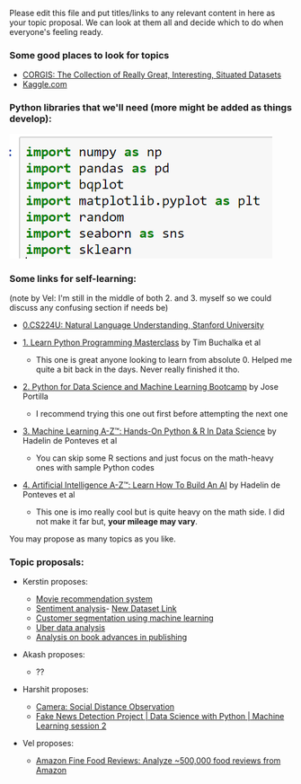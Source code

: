 Please edit this file and put titles/links to any relevant content in here as your topic proposal. We can look at them all and decide which to do when everyone's feeling ready.

### Some good places to look for topics
- [CORGIS: The Collection of Really Great, Interesting, Situated Datasets](https://corgis-edu.github.io/corgis/)
- [Kaggle.com](https://www.kaggle.com/)

### Python libraries that we'll need (more might be added as things develop):
![Snapshot Image 1](https://github.com/velwu/iSchool_Summer2020_proj/blob/master/libs_snapshot.PNG)


### Some links for self-learning:
(note by Vel: I'm still in the middle of both 2. and 3. myself so we could discuss any confusing section if needs be)
- [0.CS224U: Natural Language Understanding, Stanford University](https://web.stanford.edu/class/cs224u/)

- [1. Learn Python Programming Masterclass](https://www.udemy.com/share/101WaiAkEdcF5VR3o=/) by Tim Buchalka et al
  - This one is great anyone looking to learn from absolute 0. Helped me quite a bit back in the days. Never really finished it tho.

- [2. Python for Data Science and Machine Learning Bootcamp](https://www.udemy.com/share/101WaUAkEdcF5VR3o=/) by Jose Portilla
  - I recommend trying this one out first before attempting the next one
  
- [3. Machine Learning A-Z™: Hands-On Python & R In Data Science](https://www.udemy.com/share/101WciAkEdcF5VR3o=/) by Hadelin de Ponteves et al
  - You can skip some R sections and just focus on the math-heavy ones with sample Python codes

- [4. Artificial Intelligence A-Z™: Learn How To Build An AI](https://www.udemy.com/share/101WpyAkEdcF5VR3o=/) by Hadelin de Ponteves et al
  - This one is imo really cool but is quite heavy on the math side. I did not make it far but, **your mileage may vary**.


You may propose as many topics as you like.

### Topic proposals:
- Kerstin proposes:
  - [Movie recommendation system](https://data-flair.training/blogs/data-science-r-movie-recommendation/)
  - [Sentiment analysis](https://data-flair.training/blogs/data-science-r-sentiment-analysis-project/)- [New Dataset Link](https://www.kaggle.com/fabiendaniel/customer-segmentation)
  - [Customer segmentation using machine learning](https://data-flair.training/blogs/r-data-science-project-customer-segmentation/)
  - [Uber data analysis](https://data-flair.training/blogs/r-data-science-project-uber-data-analysis/)
  - [Analysis on book advances in publishing](https://docs.google.com/spreadsheets/d/1Xsx6rKJtafa8f_prlYYD3zRxaXYVDaPXbasvt_iA2vA/htmlview?pru=AAABcr3wVzo*i9gbjw5Fzlq3Y1OdUzFQQA#)
  
- Akash proposes:
  - ??

- Harshit proposes:
  - [Camera: Social Distance Observation](https://www.linkedin.com/posts/snoviya-dcunha-937099146_tensorflow-opencv-firstpost-ugcPost-6668388476028899328-v227/?fbclid=IwAR03kecgUtL11VFNcxhIrkbmB6dlaw2XHLoUi8Qh-nMG-rDpmKz8Ak2bwRM)
  - [Fake News Detection Project | Data Science with Python | Machine Learning session 2](https://youtu.be/xyq-zYr1cnI)
- Vel proposes:
  - [Amazon Fine Food Reviews: Analyze ~500,000 food reviews from Amazon](https://www.kaggle.com/snap/amazon-fine-food-reviews)
